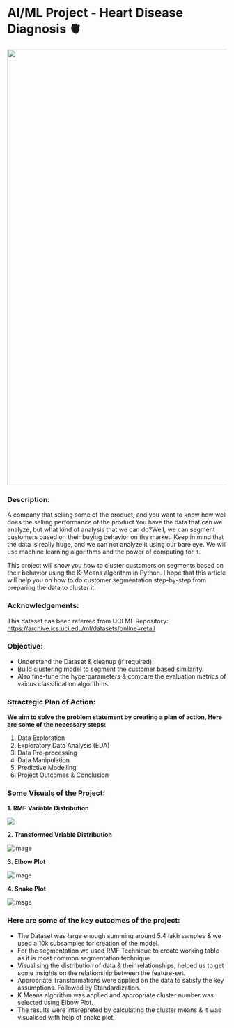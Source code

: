 # AI/ML Project - Heart Disease Diagnosis 🫀

<p align="center"><img src="https://user-images.githubusercontent.com/54996245/145870490-920d9d2d-bdcd-4dc9-abe5-729d18eb2453.jpg" style="width: 1000px;"/></p>

### Description:

A company that selling some of the product, and you want to know how well does the selling performance of the product.You have the data that can we analyze, but what kind of analysis that we can do?Well, we can segment customers based on their buying behavior on the market.
Keep in mind that the data is really huge, and we can not analyze it using our bare eye. We will use machine learning algorithms and the power of computing for it.

This project will show you how to cluster customers on segments based on their behavior using the K-Means algorithm in Python.
I hope that this article will help you on how to do customer segmentation step-by-step from preparing the data to cluster it.

### Acknowledgements:
This dataset has been referred from UCI ML Repository:
https://archive.ics.uci.edu/ml/datasets/online+retail

### Objective:
- Understand the Dataset & cleanup (if required).
- Build clustering model to segment the customer based similarity.
- Also fine-tune the hyperparameters & compare the evaluation metrics of vaious classification algorithms.

### Stractegic Plan of Action:
**We aim to solve the problem statement by creating a plan of action, Here are some of the necessary steps:**
1. Data Exploration
2. Exploratory Data Analysis (EDA)
3. Data Pre-processing
4. Data Manipulation
5. Predictive Modelling
6. Project Outcomes & Conclusion

### Some Visuals of the Project:

**1. RMF Variable Distribution**
  
<p align="left"><img src="https://user-images.githubusercontent.com/54996245/145871118-94783ddb-22cf-42a9-b36b-97bd44de95de.png" /></p>

**2. Transformed Vriable Distribution**

![image](https://user-images.githubusercontent.com/54996245/145871221-3a98693a-88ba-4d5a-aa44-af9e552a8f7e.png)

**3. Elbow Plot**

![image](https://user-images.githubusercontent.com/54996245/145871250-bfb94723-68ac-419e-af17-c63bcdf058f3.png)

**4. Snake Plot**

![image](https://user-images.githubusercontent.com/54996245/145871310-bcfcf183-47b5-45a6-916e-a72015a7f1c4.png)
  
### Here are some of the key outcomes of the project:
- The Dataset was large enough summing around 5.4 lakh samples & we used a 10k subsamples for creation of the model. 
- For the segmentation we used RMF Technique to create working table as it is most common segmentation technique.
- Visualising the distribution of data & their relationships, helped us to get some insights on the relationship between the feature-set.
- Appropriate Transformations were applied on the data to satisfy the key assumptions. Followed by Standardization.
- K Means algorithm was applied and appropriate cluster number was selected using Elbow Plot.
- The results were interepreted by calculating the cluster means & it was visualised with help of snake plot.

